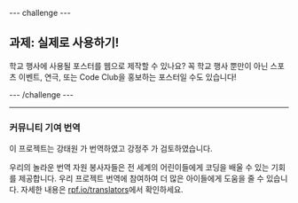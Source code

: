 --- challenge ---

## 과제: 실제로 사용하기!

학교 행사에 사용될 포스터를 웹으로 제작할 수 있나요? 꼭 학교 행사 뿐만이 아닌 스포츠 이벤트, 연극, 또는 Code Club을 홍보하는 포스터일 수도 있습니다!

--- /challenge ---

***
### 커뮤니티 기여 번역 

이 프로젝트는 강태원 가 번역하였고 강정주 가 검토하였습니다. 

우리의 놀라운 번역 자원 봉사자들은 전 세계의 어린이들에게 코딩을 배울 수 있는 기회를 제공합니다. 우리 프로젝트 번역에 참여하여 더 많은 아이들에게 도움을 줄 수 있습니다. 자세한 내용은 [rpf.io/translators](https://rpf.io/translators)에서 확인하세요.